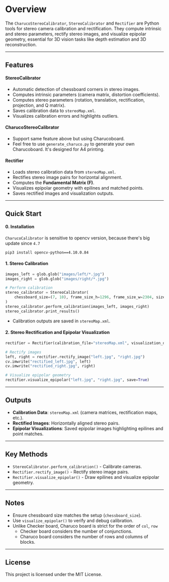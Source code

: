 # Overview

The `CharucoStereoCalibrator`, `StereoCalibrator` and `Rectifier` are Python tools for stereo camera calibration and rectification. They compute intrinsic and stereo parameters, rectify stereo images, and visualize epipolar geometry, essential for 3D vision tasks like depth estimation and 3D reconstruction.

---

## Features

#### StereoCalibrator
- Automatic detection of chessboard corners in stereo images.
- Computes intrinsic parameters (camera matrix, distortion coefficients).
- Computes stereo parameters (rotation, translation, rectification, projection, and Q matrix).
- Saves calibration data to `stereoMap.xml`.
- Visualizes calibration errors and highlights outliers.

#### CharucoStereoCalibrator
- Support same feature above but using Charucoboard.
- Feel free to use `generate_charuco.py` to generate your own Charucoboard. It's designed for A4 printing.

#### Rectifier
- Loads stereo calibration data from `stereoMap.xml`.
- Rectifies stereo image pairs for horizontal alignment.
- Computes the **Fundamental Matrix (F)**.
- Visualizes epipolar geometry with epilines and matched points.
- Saves rectified images and visualization outputs.

---

## Quick Start

#### 0. Installation
`CharucoCalibrator` is sensitive to opencv version, because there's big update since `4.7`
```
pip3 install opencv-python==4.10.0.84
```

#### 1. **Stereo Calibration**
```python
images_left = glob.glob("images/left/*.jpg")
images_right = glob.glob("images/right/*.jpg")

# Perform calibration
stereo_calibrator = StereoCalibrator(
    chessboard_size=(7, 10), frame_size_h=1296, frame_size_w=2304, size_of_chessboard_squares_mm=23
)
stereo_calibrator.perform_calibration(images_left, images_right)
stereo_calibrator.print_results()
```
- Calibration outputs are saved in `stereoMap.xml`.

#### 2. **Stereo Rectification and Epipolar Visualization**
```python
rectifier = Rectifier(calibration_file="stereoMap.xml", visualization_dims=(960, 540))

# Rectify images
left, right = rectifier.rectify_image("left.jpg", "right.jpg")
cv.imwrite("rectified_left.jpg", left)
cv.imwrite("rectified_right.jpg", right)

# Visualize epipolar geometry
rectifier.visualize_epipolar("left.jpg", "right.jpg", save=True)
```

---

## Outputs
- **Calibration Data**: `stereoMap.xml` (camera matrices, rectification maps, etc.).
- **Rectified Images**: Horizontally aligned stereo pairs.
- **Epipolar Visualizations**: Saved epipolar images highlighting epilines and point matches.

---

## Key Methods
- `StereoCalibrator.perform_calibration()` - Calibrate cameras.
- `Rectifier.rectify_image()` - Rectify stereo image pairs.
- `Rectifier.visualize_epipolar()` - Draw epilines and visualize epipolar geometry.

---

## Notes
- Ensure chessboard size matches the setup (`chessboard_size`).
- Use `visualize_epipolar()` to verify and debug calibration.
- Unlike Checker board, Charuco board is strict for the order of `col`, `row`
  - Checker board considers the number of conjunctions.
  - Charuco board considers the number of rows and columns of blocks.

---

## License

This project is licensed under the MIT License.